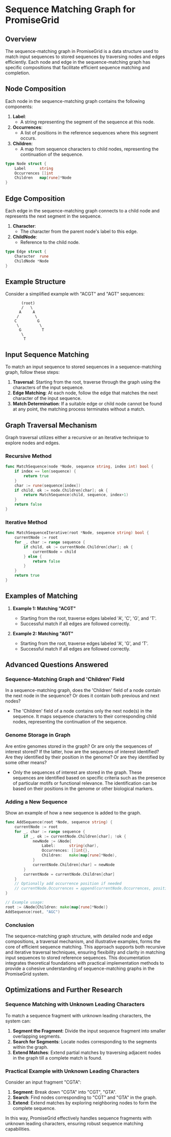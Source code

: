 # Sequence Matching Graph for PromiseGrid

## Overview

The sequence-matching graph in PromiseGrid is a data structure used to match input sequences to stored sequences by traversing nodes and edges efficiently. Each node and edge in the sequence-matching graph has specific compositions that facilitate efficient sequence matching and completion.

## Node Composition

Each node in the sequence-matching graph contains the following components:

1. **Label**:
    - A string representing the segment of the sequence at this node.
2. **Occurrences**:
    - A list of positions in the reference sequences where this segment occurs.
3. **Children**:
    - A map from sequence characters to child nodes, representing the continuation of the sequence.

```go
type Node struct {
    Label      string
    Occurrences []int
    Children   map[rune]*Node
}
```

## Edge Composition

Each edge in the sequence-matching graph connects to a child node and represents the next segment in the sequence.

1. **Character**:
    - The character from the parent node's label to this edge.
2. **ChildNode**:
    - Reference to the child node.

```go
type Edge struct {
    Character  rune
    ChildNode *Node
}
```

## Example Structure

Consider a simplified example with "ACGT" and "AGT" sequences:

```plaintext
       (root)
       /   \
      A     A
     /       \
    C         G
     \         \
      G         T
       \
        T
```

## Input Sequence Matching

To match an input sequence to stored sequences in a sequence-matching graph, follow these steps:

1. **Traversal**: Starting from the root, traverse through the graph using the characters of the input sequence.
2. **Edge Matching**: At each node, follow the edge that matches the next character of the input sequence.
3. **Match Determination**: If a suitable edge or child node cannot be found at any point, the matching process terminates without a match.

## Graph Traversal Mechanism

Graph traversal utilizes either a recursive or an iterative technique to explore nodes and edges.

### Recursive Method

```go
func MatchSequence(node *Node, sequence string, index int) bool {
    if index == len(sequence) {
        return true
    }
    char := rune(sequence[index])
    if child, ok := node.Children[char]; ok {
        return MatchSequence(child, sequence, index+1)
    }
    return false
}
```

### Iterative Method

```go
func MatchSequenceIterative(root *Node, sequence string) bool {
    currentNode := root
    for _, char := range sequence {
        if child, ok := currentNode.Children[char]; ok {
            currentNode = child
        } else {
            return false
        }
    }
    return true
}
```

## Examples of Matching

1. **Example 1: Matching "ACGT"**
    - Starting from the root, traverse edges labeled 'A', 'C', 'G', and 'T'.
    - Successful match if all edges are followed correctly.

2. **Example 2: Matching "AGT"**
    - Starting from the root, traverse edges labeled 'A', 'G', and 'T'.
    - Successful match if all edges are followed correctly.

## Advanced Questions Answered

### Sequence-Matching Graph and 'Children' Field

In a sequence-matching graph, does the 'Children' field of a node contain the next node in the sequence? Or does it contain both previous and next nodes?

- The 'Children' field of a node contains only the next node(s) in the sequence. It maps sequence characters to their corresponding child nodes, representing the continuation of the sequence.

### Genome Storage in Graph

Are entire genomes stored in the graph? Or are only the sequences of interest stored? If the latter, how are the sequences of interest identified? Are they identified by their position in the genome? Or are they identified by some other means?

- Only the sequences of interest are stored in the graph. These sequences are identified based on specific criteria such as the presence of particular motifs or functional relevance. The identification can be based on their positions in the genome or other biological markers.

### Adding a New Sequence

Show an example of how a new sequence is added to the graph.

```go
func AddSequence(root *Node, sequence string) {
    currentNode := root
    for _, char := range sequence {
        if _, ok := currentNode.Children[char]; !ok {
            newNode := &Node{
                Label:      string(char),
                Occurrences: []int{},
                Children:   make(map[rune]*Node),
            }
            currentNode.Children[char] = newNode
        }
        currentNode = currentNode.Children[char]
    }
    // Optionally add occurrence position if needed
    // currentNode.Occurrences = append(currentNode.Occurrences, position)
}

// Example usage:
root := &Node{Children: make(map[rune]*Node)}
AddSequence(root, "AGC")
```

### Conclusion

The sequence-matching graph structure, with detailed node and edge compositions, a traversal mechanism, and illustrative examples, forms the core of efficient sequence matching. This approach supports both recursive and iterative traversal techniques, ensuring flexibility and clarity in matching input sequences to stored reference sequences. This documentation integrates theoretical foundations with practical implementation methods to provide a cohesive understanding of sequence-matching graphs in the PromiseGrid system.

## Optimizations and Further Research

### Sequence Matching with Unknown Leading Characters

To match a sequence fragment with unknown leading characters, the system can:
1. **Segment the Fragment**: Divide the input sequence fragment into smaller overlapping segments.
2. **Search for Segments**: Locate nodes corresponding to the segments within the graph.
3. **Extend Matches**: Extend partial matches by traversing adjacent nodes in the graph till a complete match is found.

### Practical Example with Unknown Leading Characters

Consider an input fragment "CGTA":
1. **Segment**: Break down "CGTA" into "CGT", "GTA".
2. **Search**: Find nodes corresponding to "CGT" and "GTA" in the graph.
3. **Extend**: Extend matches by exploring neighboring nodes to form the complete sequence.

In this way, PromiseGrid effectively handles sequence fragments with unknown leading characters, ensuring robust sequence matching capabilities.

